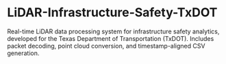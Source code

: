 # LiDAR-Infrastructure-Safety-TxDOT
Real-time LiDAR data processing system for infrastructure safety analytics, developed for the Texas Department of Transportation (TxDOT). Includes packet decoding, point cloud conversion, and timestamp-aligned CSV generation.
